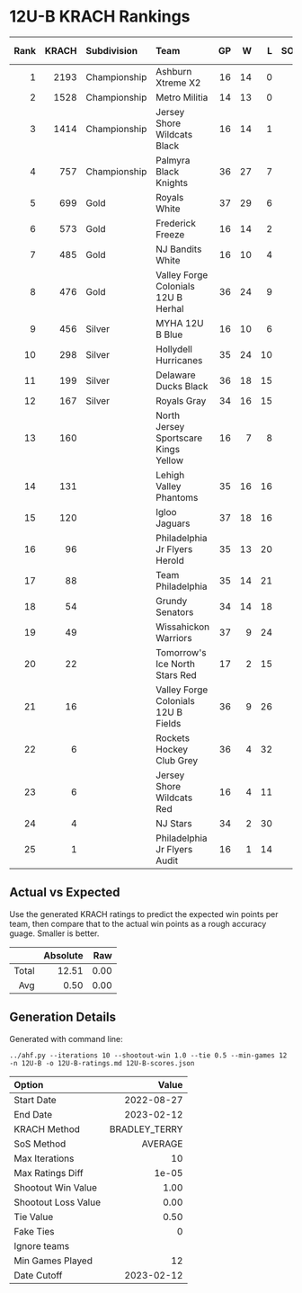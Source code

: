# 12U-B KRACH Rankings
Rank|KRACH|Subdivision|Team|GP|W|L|SOW|SOL|T|SoS|Exp Wins|Win Diff
---:|---:|:---|:---|---:|---:|---:|---:|---:|---:|---:|---:|---:
1|2193|Championship|Ashburn Xtreme X2|16|14|0|1|1|0|416|13.7|-1.3
2|1528|Championship|Metro Militia|14|13|0|0|1|0|302|12.1|-0.9
3|1414|Championship|Jersey Shore Wildcats Black|16|14|1|1|0|0|327|13.9|-1.1
4|757|Championship|Palmyra Black Knights|36|27|7|1|1|0|382|27.0|-1.0
5|699|Gold|Royals White|37|29|6|0|2|0|344|28.0|-1.0
6|573|Gold|Frederick Freeze|16|14|2|0|0|0|107|14.0|-0.0
7|485|Gold|NJ Bandits White|16|10|4|1|1|0|416|10.7|-0.3
8|476|Gold|Valley Forge Colonials 12U B Herhal|36|24|9|1|2|0|391|24.5|-0.5
9|456|Silver|MYHA 12U B Blue|16|10|6|0|0|0|410|9.8|-0.2
10|298|Silver|Hollydell Hurricanes|35|24|10|1|0|0|288|25.4|0.4
11|199|Silver|Delaware Ducks Black|36|18|15|2|1|0|340|20.2|0.2
12|167|Silver|Royals Gray|34|16|15|1|2|0|361|17.2|0.2
13|160||North Jersey Sportscare Kings Yellow|16|7|8|1|0|0|523|7.9|-0.1
14|131||Lehigh Valley Phantoms|35|16|16|2|1|0|258|18.5|0.5
15|120||Igloo Jaguars|37|18|16|2|1|0|245|20.8|0.8
16|96||Philadelphia Jr Flyers Herold|35|13|20|1|1|0|293|14.3|0.3
17|88||Team Philadelphia|35|14|21|0|0|0|336|14.5|0.5
18|54||Grundy Senators|34|14|18|0|2|0|286|14.8|0.8
19|49||Wissahickon Warriors|37|9|24|2|2|0|316|11.3|0.3
20|22||Tomorrow's Ice North Stars Red|17|2|15|0|0|0|483|2.0|0.0
21|16||Valley Forge Colonials 12U B Fields|36|9|26|1|0|0|198|10.9|0.9
22|6||Rockets Hockey Club Grey|36|4|32|0|0|0|365|4.3|0.3
23|6||Jersey Shore Wildcats Red|16|4|11|0|1|0|285|4.5|0.5
24|4||NJ Stars|34|2|30|2|0|0|269|4.4|0.4
25|1||Philadelphia Jr Flyers Audit|16|1|14|0|1|0|105|1.1|0.1

## Actual vs Expected
Use the generated KRACH ratings to predict the expected win points per team, then compare that to the actual win points as a rough accuracy guage. Smaller is better.

||Absolute|Raw
|---:|---:|---:
|Total|12.51|0.00
|Avg|0.50|0.00

## Generation Details

Generated with command line:
```
../ahf.py --iterations 10 --shootout-win 1.0 --tie 0.5 --min-games 12 -n 12U-B -o 12U-B-ratings.md 12U-B-scores.json
```

| Option | Value |
| :----- | ----: |
| Start Date | 2022-08-27 |
| End Date | 2023-02-12 |
| KRACH Method | BRADLEY_TERRY |
| SoS Method | AVERAGE |
| Max Iterations | 10 |
| Max Ratings Diff | 1e-05 |
| Shootout Win Value | 1.00 |
| Shootout Loss Value | 0.00 |
| Tie Value | 0.50 |
| Fake Ties | 0 |
| Ignore teams |  |
| Min Games Played | 12 |
| Date Cutoff | 2023-02-12 |

